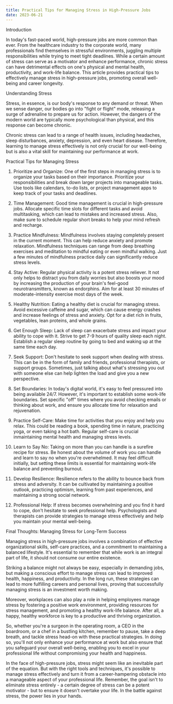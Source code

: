 ```yaml
---
title: Practical Tips for Managing Stress in High-Pressure Jobs
date: 2023-06-21
---
```

Introduction

In today's fast-paced world, high-pressure jobs are more common than ever. From the healthcare industry to the corporate world, many professionals find themselves in stressful environments, juggling multiple responsibilities while trying to meet tight deadlines. While a certain amount of stress can serve as a motivator and enhance performance, chronic stress can have detrimental effects on one's physical and mental health, productivity, and work-life balance. This article provides practical tips to effectively manage stress in high-pressure jobs, promoting overall well-being and career longevity.

Understanding Stress

Stress, in essence, is our body's response to any demand or threat. When we sense danger, our bodies go into "fight or flight" mode, releasing a surge of adrenaline to prepare us for action. However, the dangers of the modern world are typically more psychological than physical, and this response can become chronic.

Chronic stress can lead to a range of health issues, including headaches, sleep disturbances, anxiety, depression, and even heart disease. Therefore, learning to manage stress effectively is not only crucial for our well-being but is also a vital skill for maintaining our performance at work.

Practical Tips for Managing Stress

1. Prioritize and Organize: One of the first steps in managing stress is to organize your tasks based on their importance. Prioritize your responsibilities and break down larger projects into manageable tasks. Use tools like calendars, to-do lists, or project management apps to keep track of your tasks and deadlines.

2. Time Management: Good time management is crucial in high-pressure jobs. Allocate specific time slots for different tasks and avoid multitasking, which can lead to mistakes and increased stress. Also, make sure to schedule regular short breaks to help your mind refresh and recharge.

3. Practice Mindfulness: Mindfulness involves staying completely present in the current moment. This can help reduce anxiety and promote relaxation. Mindfulness techniques can range from deep breathing exercises and meditation to mindful eating or even mindful walking. Just a few minutes of mindfulness practice daily can significantly reduce stress levels.

4. Stay Active: Regular physical activity is a potent stress reliever. It not only helps to distract you from daily worries but also boosts your mood by increasing the production of your brain's feel-good neurotransmitters, known as endorphins. Aim for at least 30 minutes of moderate-intensity exercise most days of the week.

5. Healthy Nutrition: Eating a healthy diet is crucial for managing stress. Avoid excessive caffeine and sugar, which can cause energy crashes and increase feelings of stress and anxiety. Opt for a diet rich in fruits, vegetables, lean proteins, and whole grains.

6. Get Enough Sleep: Lack of sleep can exacerbate stress and impact your ability to cope with it. Strive to get 7-9 hours of quality sleep each night. Establish a regular sleep routine by going to bed and waking up at the same time each day.

7. Seek Support: Don't hesitate to seek support when dealing with stress. This can be in the form of family and friends, professional therapists, or support groups. Sometimes, just talking about what's stressing you out with someone else can help lighten the load and give you a new perspective.

8. Set Boundaries: In today's digital world, it's easy to feel pressured into being available 24/7. However, it's important to establish some work-life boundaries. Set specific "off" times where you avoid checking emails or thinking about work, and ensure you allocate time for relaxation and rejuvenation.

9. Practice Self-Care: Make time for activities that you enjoy and help you relax. This could be reading a book, spending time in nature, practicing yoga, or even taking a hot bath. Regular self-care is crucial inmaintaining mental health and managing stress levels.

10. Learn to Say No: Taking on more than you can handle is a surefire recipe for stress. Be honest about the volume of work you can handle and learn to say no when you're overwhelmed. It may feel difficult initially, but setting these limits is essential for maintaining work-life balance and preventing burnout.

11. Develop Resilience: Resilience refers to the ability to bounce back from stress and adversity. It can be cultivated by maintaining a positive outlook, practicing optimism, learning from past experiences, and maintaining a strong social network.

12. Professional Help: If stress becomes overwhelming and you find it hard to cope, don't hesitate to seek professional help. Psychologists and therapists can provide strategies to manage stress effectively and help you maintain your mental well-being.

Final Thoughts: Managing Stress for Long-Term Success

Managing stress in high-pressure jobs involves a combination of effective organizational skills, self-care practices, and a commitment to maintaining a balanced lifestyle. It's essential to remember that while work is an integral part of life, it should not consume our entire existence.

Striking a balance might not always be easy, especially in demanding jobs, but making a conscious effort to manage stress can lead to improved health, happiness, and productivity. In the long run, these strategies can lead to more fulfilling careers and personal lives, proving that successfully managing stress is an investment worth making.

Moreover, workplaces can also play a role in helping employees manage stress by fostering a positive work environment, providing resources for stress management, and promoting a healthy work-life balance. After all, a happy, healthy workforce is key to a productive and thriving organization.

So, whether you're a surgeon in the operating room, a CEO in the boardroom, or a chef in a bustling kitchen, remember to pause, take a deep breath, and tackle stress head-on with these practical strategies. In doing so, you'll not only enhance your performance at work but also ensure that you safeguard your overall well-being, enabling you to excel in your professional life without compromising your health and happiness.

In the face of high-pressure jobs, stress might seem like an inevitable part of the equation. But with the right tools and techniques, it's possible to manage stress effectively and turn it from a career-hampering obstacle into a manageable aspect of your professional life. Remember, the goal isn't to eliminate stress entirely - a certain degree of stress can be a potent motivator - but to ensure it doesn't overtake your life. In the battle against stress, the power lies in your hands.